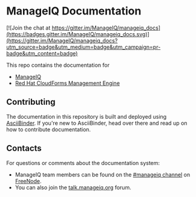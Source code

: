 # ManageIQ Documentation

[![Join the chat at https://gitter.im/ManageIQ/manageiq_docs](https://badges.gitter.im/ManageIQ/manageiq_docs.svg)](https://gitter.im/ManageIQ/manageiq_docs?utm_source=badge&utm_medium=badge&utm_campaign=pr-badge&utm_content=badge)

This repo contains the documentation for

* [ManageIQ](http://manageiq.org/)
* [Red Hat CloudForms Management Engine](http://www.redhat.com/en/technologies/cloud-computing/cloudforms/)

## Contributing

The documentation in this repository is built and deployed using [AsciiBinder](http://asciibinder.org).  If you're new to AsciiBinder, head over there and read up on how to contribute documentation.

## Contacts

For questions or comments about the documentation system:

* ManageIQ team members can be found on the [#manageiq channel](http://manageiq.org/community/irc/) on [FreeNode](http://www.freenode.net/).
* You can also join the [talk.manageiq.org](http://talk.manageiq.org) forum.
